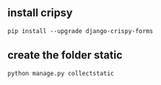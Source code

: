 ## install cripsy

    pip install --upgrade django-crispy-forms
    
## create the folder static

    python manage.py collectstatic
    
